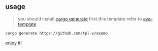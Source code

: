 ## usage
> you should install [cargo generate](https://cargo-generate.github.io/cargo-generate/installation.html) first.this template refer to [aya-template](https://github.com/aya-rs/aya-template)
```bash
cargo generate https://github.com/tpl-x/axump
```
enjoy it!
